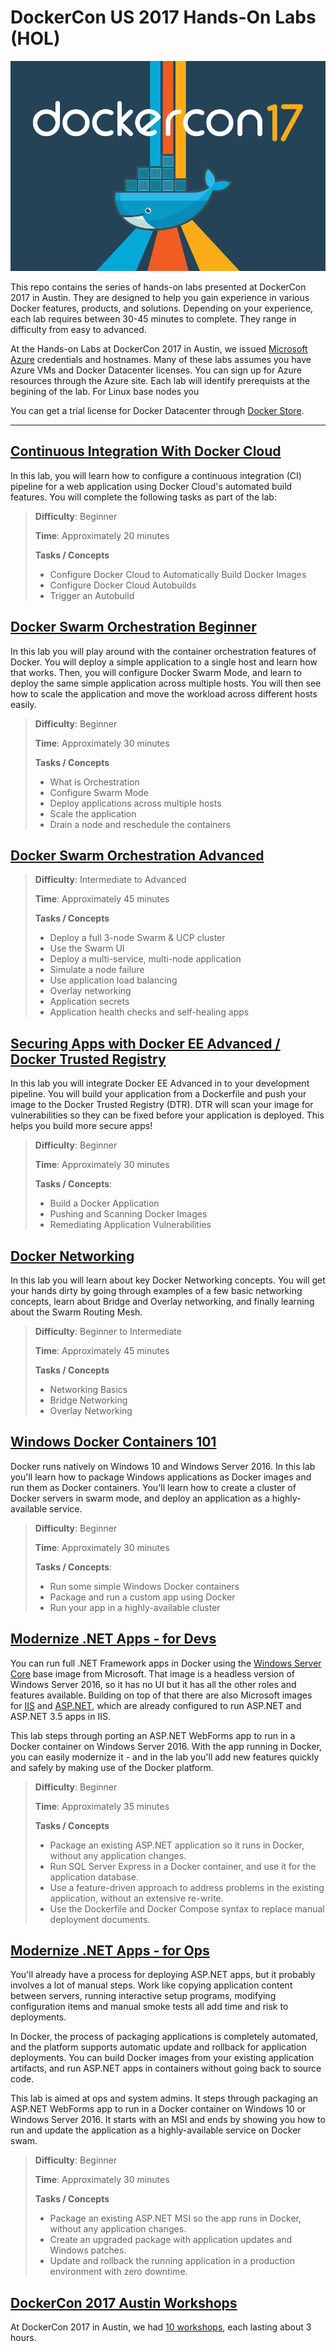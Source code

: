 # DockerCon US 2017 Hands-On Labs (HOL)

![dcus2017](images/dockercon.png)

This repo contains the series of hands-on labs presented at DockerCon 2017 in Austin. They are designed to help you gain experience in various Docker features, products, and solutions. Depending on your experience, each lab requires between 30-45 minutes to complete. They range in difficulty from easy to advanced.

At the Hands-on Labs at DockerCon 2017 in Austin, we issued [Microsoft Azure](https://azure.microsoft.com/) credentials and hostnames. Many of these labs assumes you have Azure VMs and Docker Datacenter licenses. You can sign up for Azure resources through the Azure site. Each lab will identify prerequists at the begining of the lab. For Linux base nodes you 

You can get a trial license for Docker Datacenter through [Docker Store](https://store.docker.com/search?offering=enterprise&type=edition).

---

## [Continuous Integration With Docker Cloud](./docker-cloud)

In this lab, you will learn how to configure a continuous integration (CI) pipeline for a web application using Docker Cloud's automated build features. You will complete the following tasks as part of the lab:

> **Difficulty**: Beginner
>
> **Time**: Approximately 20 minutes
>
> **Tasks / Concepts**
> 
> - Configure Docker Cloud to Automatically Build Docker Images
> - Configure Docker Cloud Autobuilds
> - Trigger an Autobuild



## [Docker Swarm Orchestration Beginner](./docker-orchestration)

In this lab you will play around with the container orchestration features of Docker. You will deploy a simple application to a single host and learn how that works. Then, you will configure Docker Swarm Mode, and learn to deploy the same simple application across multiple hosts. You will then see how to scale the application and move the workload across different hosts easily.

> **Difficulty**: Beginner
>
> **Time**: Approximately 30 minutes
>
> **Tasks / Concepts**
>
> * What is Orchestration
> * Configure Swarm Mode
> * Deploy applications across multiple hosts
> * Scale the application
> * Drain a node and reschedule the containers

## [Docker Swarm Orchestration Advanced](./docker-enterprise)

> **Difficulty**: Intermediate to Advanced
>
> **Time**: Approximately 45 minutes
>
> **Tasks / Concepts**
> 
> * Deploy a full 3-node Swarm & UCP cluster
> * Use the Swarm UI
> * Deploy a multi-service, multi-node application
> * Simulate a node failure
> * Use application load balancing
> * Overlay networking
> * Application secrets
> * Application health checks and self-healing apps

## [Securing Apps with Docker EE Advanced / Docker Trusted Registry](./securing-apps-docker-enterprise)

In this lab you will integrate Docker EE Advanced in to your development pipeline. You will build your application from a Dockerfile and push your image to the Docker Trusted Registry (DTR). DTR will scan your image for vulnerabilities so they can be fixed before your application is deployed. This helps you build more secure apps!


> **Difficulty**: Beginner
>
> **Time**: Approximately 30 minutes
>
> **Tasks / Concepts**:
>
> * Build a Docker Application
> * Pushing and Scanning Docker Images
> * Remediating Application Vulnerabilities


## [Docker Networking](./docker-networking)

In this lab you will learn about key Docker Networking concepts. You will get your hands dirty by going through examples of a few basic networking concepts, learn about Bridge and Overlay networking, and finally learning about the Swarm Routing Mesh.

> **Difficulty**: Beginner to Intermediate
>
> **Time**: Approximately 45 minutes
>
> **Tasks / Concepts**
>
> * Networking Basics
> * Bridge Networking
> * Overlay Networking

## [Windows Docker Containers 101](./windows-101)

Docker runs natively on Windows 10 and Windows Server 2016. In this lab you'll learn how to package Windows applications as Docker images and run them as Docker containers. You'll learn how to create a cluster of Docker servers in swarm mode, and deploy an application as a highly-available service.

> **Difficulty**: Beginner 
>
> **Time**: Approximately 30 minutes
>
> **Tasks / Concepts**:
>
> * Run some simple Windows Docker containers
> * Package and run a custom app using Docker
> * Run your app in a highly-available cluster

## [Modernize .NET Apps - for Devs](./windows-modernize-aspnet-dev)

You can run full .NET Framework apps in Docker using the [Windows Server Core](https://hub.docker.com/r/microsoft/windowsservercore/) base image from Microsoft. That image is a headless version of Windows Server 2016, so it has no UI but it has all the other roles and features available. Building on top of that there are also Microsoft images for [IIS](https://hub.docker.com/r/microsoft/iis/) and [ASP.NET](https://hub.docker.com/r/microsoft/aspnet/), which are already configured to run ASP.NET and ASP.NET 3.5 apps in IIS.

This lab steps through porting an ASP.NET WebForms app to run in a Docker container on Windows Server 2016. With the app running in Docker, you can easily modernize it - and in the lab you'll add new features quickly and safely by making use of the Docker platform.

> **Difficulty**: Beginner 
>
> **Time**: Approximately 35 minutes
>
>**Tasks / Concepts**
>
> - Package an existing ASP.NET application so it runs in Docker, without any application changes.
> - Run SQL Server Express in a Docker container, and use it for the application database.
> - Use a feature-driven approach to address problems in the existing application, without an extensive re-write.
> - Use the Dockerfile and Docker Compose syntax to replace manual deployment documents.

## [Modernize .NET Apps - for Ops](./windows-modernize-aspnet-ops)

You'll already have a process for deploying ASP.NET apps, but it probably involves a lot of manual steps. Work like copying application content between servers, running interactive setup programs, modifying configuration items and manual smoke tests all add time and risk to deployments. 

In Docker, the process of packaging applications is completely automated, and the platform supports automatic update and rollback for application deployments. You can build Docker images from your existing application artifacts, and run ASP.NET apps in containers without going back to source code.

This lab is aimed at ops and system admins. It steps through packaging an ASP.NET WebForms app to run in a Docker container on Windows 10 or Windows Server 2016. It starts with an MSI and ends by showing you how to run and update the application as a highly-available service on Docker swam.

>**Difficulty**: Beginner 
>
>**Time**: Approximately 30 minutes
>
>**Tasks / Concepts**
>
> - Package an existing ASP.NET MSI so the app runs in Docker, without any application changes.
> - Create an upgraded package with application updates and Windows patches.
> - Update and rollback the running application in a production environment with zero downtime.

## [DockerCon 2017 Austin Workshops](workshop-slides/README.md)

At DockerCon 2017 in Austin, we had [10 workshops](https://2017.dockercon.com/workshops/), each lasting about 3 hours.